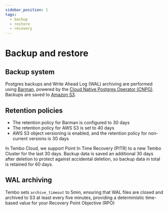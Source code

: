 ```yaml
---
sidebar_position: 1
tags:
  - backup
  - restore
  - recovery
---
```


# Backup and restore

## Backup system

Postgres backups and Write Ahead Log (WAL) archiving are performed using [Barman](https://pgbarman.org/), powered by the [Cloud Native Postgres Operator (CNPG)](https://cloudnative-pg.io/). Backups are saved to [Amazon S3](https://aws.amazon.com/s3/).

## Retention policies

- The retention policy for Barman is configured to 30 days
- The retention policy for AWS S3 is set to 40 days
- AWS S3 object versioning is enabled, and the retention policy for non-current versions is 30 days

In Tembo Cloud, we support Point In Time Recovery (PITR) to a new Tembo Cluster for the last 30 days. Backup data is saved an additional 30 days after deletion to protect against accidental deletion, so backup data in total is retained for 60 days.

## WAL archiving

Tembo sets `archive_timeout` to 5min, ensuring that WAL files are closed and archived to S3 at least every five minutes, providing a deterministic time-based value for your Recovery Point Objective (RPO)
